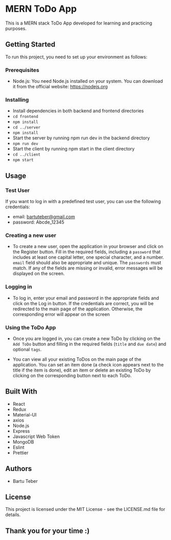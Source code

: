 # MERN ToDo App
This is a MERN stack ToDo App developed for learning and practicing purposes.

## Getting Started
To run this project, you need to set up your environment as follows:

### Prerequisites
* Node.js: You need Node.js installed on your system. You can download it from the official website: https://nodejs.org
### Installing
* Install dependencies in both backend and frontend directories
* `cd frontend`
* `npm install`
* `cd ../server`
* `npm install`
* Start the server by running npm run dev in the backend directory
* `npm run dev`
* Start the client by running npm start in the client directory
* `cd ../client`
* `npm start`
## Usage

### Test User
If you want to log in with a predefined test user, you can use the following credentials:

* email: bartuteber@gmail.com
* password: Abcde_12345

### Creating a new user

* To create a new user, open the application in your browser and click on the Register button. Fill in the required fields, including a `password` that includes at least one capital letter, one special character, and a number. `email` field should also be appropriate and unique. The `passwords` must match. If any of the fields are missing or invalid, error messages will be displayed on the screen.

### Logging in
* To log in, enter your email and password in the appropriate fields and click on the Log in button. If the credentials are correct, you will be redirected to the main page of the application. Otherwise, the corresponding error will appear on the screen

### Using the ToDo App
* Once you are logged in, you can create a new ToDo by clicking on the `Add ToDo` button and filling in the required fields (`title` and `due date`) and optional `tags`.


* You can view all your existing ToDos on the main page of the application. You can set an item done (a check icon appears next to the title if the item is done), edit an item or delete an existing ToDo by clicking on the corresponding button next to each ToDo.

## Built With
* React
* Redux
* Material-UI
* axios
* Node.js
* Express
* Javascript Web Token
* MongoDB
* Eslint
* Prettier

## Authors
* Bartu Teber


## License
This project is licensed under the MIT License - see the LICENSE.md file for details.

## Thank you for your time :)
